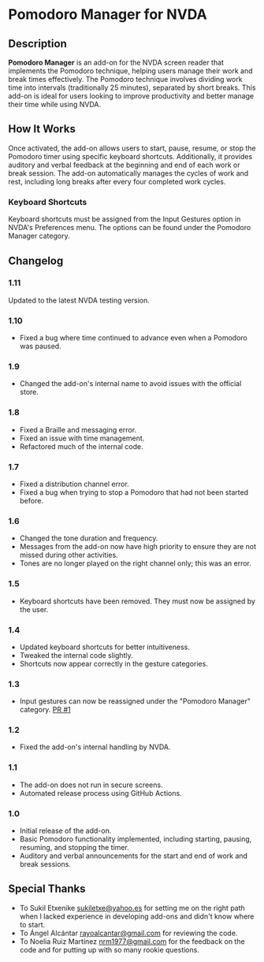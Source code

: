 # Pomodoro Manager for NVDA

## Description

**Pomodoro Manager** is an add-on for the NVDA screen reader that implements the Pomodoro technique, helping users manage their work and break times effectively. The Pomodoro technique involves dividing work time into intervals (traditionally 25 minutes), separated by short breaks. This add-on is ideal for users looking to improve productivity and better manage their time while using NVDA.

## How It Works

Once activated, the add-on allows users to start, pause, resume, or stop the Pomodoro timer using specific keyboard shortcuts. Additionally, it provides auditory and verbal feedback at the beginning and end of each work or break session. The add-on automatically manages the cycles of work and rest, including long breaks after every four completed work cycles.

### Keyboard Shortcuts
Keyboard shortcuts must be assigned from the Input Gestures option in NVDA's Preferences menu. The options can be found under the Pomodoro Manager category.

## Changelog
### 1.11
Updated to the latest NVDA testing version.
### 1.10
- Fixed a bug where time continued to advance even when a Pomodoro was paused.

### 1.9
- Changed the add-on's internal name to avoid issues with the official store.

### 1.8
- Fixed a Braille and messaging error.
- Fixed an issue with time management.
- Refactored much of the internal code.

### 1.7
- Fixed a distribution channel error.
- Fixed a bug when trying to stop a Pomodoro that had not been started before.

### 1.6
- Changed the tone duration and frequency.
- Messages from the add-on now have high priority to ensure they are not missed during other activities.
- Tones are no longer played on the right channel only; this was an error.

### 1.5
- Keyboard shortcuts have been removed. They must now be assigned by the user.

### 1.4
- Updated keyboard shortcuts for better intuitiveness.
- Tweaked the internal code slightly.
- Shortcuts now appear correctly in the gesture categories.

### 1.3
- Input gestures can now be reassigned under the "Pomodoro Manager" category. [PR #1](https://github.com/jpavonabian/Gestor-de-Pomodoros/pull/1)

### 1.2
- Fixed the add-on's internal handling by NVDA.

### 1.1
- The add-on does not run in secure screens.
- Automated release process using GitHub Actions.

### 1.0

- Initial release of the add-on.
- Basic Pomodoro functionality implemented, including starting, pausing, resuming, and stopping the timer.
- Auditory and verbal announcements for the start and end of work and break sessions.

## Special Thanks
- To Sukil Etxenike <sukiletxe@yahoo.es> for setting me on the right path when I lacked experience in developing add-ons and didn't know where to start.
- To Ángel Alcántar <rayoalcantar@gmail.com> for reviewing the code.
- To Noelia Ruiz Martínez <nrm1977@gmail.com> for the feedback on the code and for putting up with so many rookie questions.

